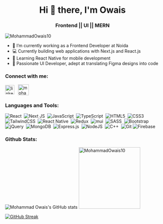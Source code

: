 <h1 align="center">Hi 👋 there, I'm Owais</h1>
<h3 align="center"> Frontend || UI || MERN</h3>

<p align="left"> <img src="https://komarev.com/ghpvc/?username=MohammadOwais10&label=Profile%20views&color=0e75b6&style=flat" alt="MohammadOwais10" /> </p>

- 💼 I’m currently working as a Frontend Developer at Noida
- 💻 Currently building web applications with Next.js and React.js
- 🌱 Learning React Native for mobile development
- 🎨 Passionate UI Developer, adept at translating Figma designs into code

<h3 align="left">Connect with me:</h3>
<a href="https://www.linkedin.com/in/MohammadOwais10" target="blank"><img align="center" src="https://raw.githubusercontent.com/rahuldkjain/github-profile-readme-generator/master/src/images/icons/Social/linked-in-alt.svg" alt="linkedin.com/in/mohammad-owais-555317201" height="30" width="30" /></a>&nbsp;&nbsp;
<a href="mailto:owais0945@gmail.com" target="blank" rel="noreferrer"><img align="center" src="https://cdn-icons-png.flaticon.com/512/281/281769.png" alt="mohammadowais10" height="35" width="35" /> </a>

</p>

<h3 align="left">Languages and Tools:</h3>
<p align="left"> 

![React](https://img.shields.io/badge/react-%2320232a.svg?style=for-the-badge&logo=react&logoColor=%2361DAFB)&nbsp;
![Next JS](https://img.shields.io/badge/Next-black?style=for-the-badge&logo=next.js&logoColor=white)&nbsp;
![JavaScript](https://img.shields.io/badge/javascript-%23323330.svg?style=for-the-badge&logo=javascript&logoColor=%23F7DF1E)&nbsp;
![TypeScript](https://img.shields.io/badge/typescript-%23007ACC.svg?style=for-the-badge&logo=typescript&logoColor=white)&nbsp;
![HTML5](https://img.shields.io/badge/html5-%23E34F26.svg?style=for-the-badge&logo=html5&logoColor=white)&nbsp;
![CSS3](https://img.shields.io/badge/css3-%231572B6.svg?style=for-the-badge&logo=css3&logoColor=white)&nbsp;
![TailwindCSS](https://img.shields.io/badge/tailwindcss-%2338B2AC.svg?style=for-the-badge&logo=tailwind-css&logoColor=white)&nbsp;
![React Native](https://img.shields.io/badge/react_native-%2320232a.svg?style=for-the-badge&logo=react&logoColor=%2361DAFB)&nbsp;
![Redux](https://img.shields.io/badge/redux-%23593d88.svg?style=for-the-badge&logo=redux&logoColor=white)&nbsp;
![mui](https://img.shields.io/badge/Material--UI-0081CB?style=for-the-badge&logo=material-ui&logoColor=white)&nbsp;
![SASS](https://img.shields.io/badge/SASS-hotpink.svg?style=for-the-badge&logo=SASS&logoColor=white)&nbsp;
![Bootstrap](https://img.shields.io/badge/bootstrap-%23563D7C.svg?style=for-the-badge&logo=bootstrap&logoColor=white)&nbsp;
![jQuery](https://img.shields.io/badge/jquery-%230769AD.svg?style=for-the-badge&logo=jquery&logoColor=white)&nbsp;
![MongoDB](https://img.shields.io/badge/MongoDB-%234ea94b.svg?style=for-the-badge&logo=mongodb&logoColor=white)&nbsp;
![Express.js](https://img.shields.io/badge/express.js-%23404d59.svg?style=for-the-badge&logo=express&logoColor=%2361DAFB)&nbsp;
![NodeJS](https://img.shields.io/badge/node.js-6DA55F?style=for-the-badge&logo=node.js&logoColor=white)&nbsp;
![C++](https://img.shields.io/badge/c++-%2300599C.svg?style=for-the-badge&logo=c%2B%2B&logoColor=white)&nbsp;
![Git](https://img.shields.io/badge/git-%23F05033.svg?style=for-the-badge&logo=git&logoColor=white)
![Firebase](https://img.shields.io/badge/Firebase-gold?style=for-the-badge&logo=Firebase&logoColor=white)&nbsp;

</p>

<!-- 
![Top Langs](https://github-readme-stats.vercel.app/api/top-langs/?username=MohammadOwais10&layout=compact&title_color=ebdbb2&bg_color=f9f5d7&text_color=333336&hide_border=true)
![Mohammad Owais's GitHub stats](https://github-profile-summary-cards.vercel.app/api/cards/stats?username=MohammadOwais10&theme=solarized)

[![GitHub Streak](https://streak-stats.demolab.com?user=MohammadOwais10&theme=gruvbox-light&hide_border=true&card_width=690)](https://git.io/streak-stats)
-->

<h3 align="left">Github Stats:</h3>

![Mohammad Owais's GitHub stats](https://github-profile-summary-cards.vercel.app/api/cards/stats?username=MohammadOwais10&theme=great_gatsby)
<a href="https://github.com/MohammadOwais10"><img src="https://github-readme-stats.vercel.app/api/top-langs?username=MohammadOwais10&theme=great-gatsby&show_icons=true&locale=en&layout=compact&hide_border=true" height="200rem" alt="MohammadOwais10" /></a>

[![GitHub Streak](https://streak-stats.demolab.com?user=MohammadOwais10&theme=highcontrast&hide_border=true&card_width=710)](https://git.io/streak-stats)

<!-- 
<p align="center">
<table>
<tr>

  <td>
  <a href="https://github.com/MohammadOwais10"><img align="center" src="https://github-readme-stats.vercel.app/api?username=MohammadOwais10&theme=great-gatsby&show_icons=true&locale=en&hide_border=true" height="170rem" alt="MohammadOwais10" /></a> 
  </td>

  <td>
  <a href="https://github.com/MohammadOwais10"><img align="left" src="https://github-readme-stats.vercel.app/api/top-langs?username=MohammadOwais10&theme=great-gatsby&show_icons=true&locale=en&layout=compact&hide_border=true" height="170rem" alt="MohammadOwais10" /></a>
  </td>

</tr>
</table>
</p>

<p align="center">
<a href="https://github.com/MohammadOwais10"><img align="center" src="https://github-readme-streak-stats.herokuapp.com/?user=MohammadOwais10&theme=highcontrast&" height="200rem" alt="MohammadOwais10" /></a> 
</p>
-->

